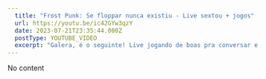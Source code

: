 ```yaml
---
  title: "Frost Punk: Se floppar nunca existiu - Live sextou + jogos"
  url: https://youtu.be/ic42GYw3qzY
  date: 2023-07-21T23:35:44.000Z
  postType: YOUTUBE_VIDEO
  excerpt: "Galera, é o seguinte! Live jogando de boas pra conversar e trocar ideias"
---
```

  
  No content
  
